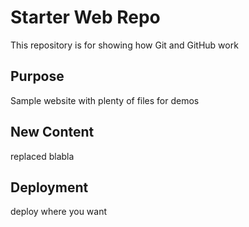 # Starter Web Repo

This repository is for showing how Git and GitHub work

## Purpose

Sample website with plenty of files for demos

## New Content

replaced blabla

## Deployment

deploy where you want
